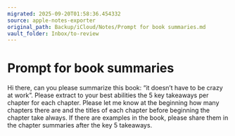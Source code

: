 ```yaml
---
migrated: 2025-09-20T01:58:36.454332
source: apple-notes-exporter
original_path: Backup/iCloud/Notes/Prompt for book summaries.md
vault_folder: Inbox/to-review
---
```

# Prompt for book summaries

Hi there, can you please summarize this book: “it doesn’t have to be crazy at work”. 
Please extract to your best abilities the 5 key takeaways per chapter for each chapter. Please let me know at the beginning how many chapters there are and the titles of each chapter before beginning the chapter take always. If there are examples in the book, please share them in the chapter summaries after the key 5 takeaways. 
